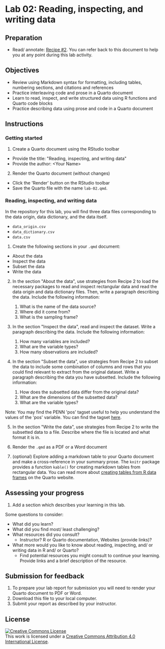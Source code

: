 # Lab 02: Reading, inspecting, and writing data

<!-- 
- [ ] Create dev container
-->

## Preparation

- Read/ annotate: [Recipe \#2](https://qtalr.github.io/qtalrkit/articles/recipe-2.html). You can refer back to this document to help you at any point during this lab activity.

## Objectives

- Review using Markdown syntax for formatting, including tables, numbering sections, and citations and references
- Practice interleaving code and prose in a Quarto document
- Learn to read, inspect, and write structured data using R functions and Quarto code blocks
- Practice describing data using prose and code in a Quarto document

## Instructions

### Getting started

1. Create a Quarto document using the RStudio toolbar
  - Provide the title: "Reading, inspecting, and writing data"
  - Provide the author: \<Your Name\>
2. Render the Quarto document (without changes)
  - Click the 'Render' button on the RStudio toolbar
  - Save the Quarto file with the name `lab-02.qmd`.

### Reading, inspecting, and writing data

In the repository for this lab, you will find three data files corresponding to the data origin, data dictionary, and the data itself. 

  - `data_origin.csv`
  - `data_dictionary.csv`
  - `data.csv` 

1. Create the following sections in your `.qmd` document:

  - About the data
  - Inspect the data
  - Subset the data
  - Write the data

2. In the section "About the data", use strategies from Recipe 2 to load the necessary packages to read and inspect rectangular data and read the data origin and data dictionary files. Then, write a paragraph describing the data. Include the following information:

   1. What is the name of the data source?
   2. Where did it come from?
   3. What is the sampling frame?

3. In the section "Inspect the data", read and inspect the dataset. Write a paragraph describing the data. Include the following information:

   1. How many variables are included?
   2. What are the variable types?
   3. How many observations are included?

4. In the section "Subset the data", use strategies from Recipe 2 to subset the data to include some combination of columns and rows that you could find relevant to extract from the original dataset. Write a paragraph describing the data you have subsetted. Include the following information:

   1. How does the subsetted data differ from the original data?
   2. What are the dimensions of the subsetted data?
   3. What are the variable types?

Note: You may find the PENN 'pos' tagset useful to help you understand the values of the 'pos' variable. You can find the tagset [here](https://catalog.ldc.upenn.edu/docs/LDC95T7/cl93.html). 

5. In the section "Write the data", use strategies from Recipe 2 to write the subsetted data to a file. Describe where the file is located and what format it is in.

6. Render the `.qmd` as a PDF or a Word document

7. (optional) Explore adding a markdown table to your Quarto document and make a cross-reference in your summary prose. The `knitr` package provides a function `kable()` for creating markdown tables from rectangular data. You can read more about [creating tables from R data frames](https://quarto.org/docs/authoring/tables.html#computations) on the Quarto website.

## Assessing your progress

1. Add a section which describes your learning in this lab.

Some questions to consider: 

  - What did you learn?
  - What did you find most/ least challenging?
  - What resources did you consult? 
    - Instructor? R or Quarto documentation, Websites (provide links)?
  - What more would you like to know about reading, inspecting, and/ or writing data in R and/ or Quarto?
    - Find potential resources you might consult to continue your learning. Provide links and a brief description of the resource.

## Submission for feedback

1. To prepare your lab report for submission you will need to render your Quarto document to PDF or Word. 
2. Download this file to your local computer.
3. Submit your report as described by your instructor.

## License

<a rel="license" href="http://creativecommons.org/licenses/by/4.0/"><img alt="Creative Commons License" style="border-width:0" src="https://i.creativecommons.org/l/by/4.0/88x31.png" /></a><br />This work is licensed under a <a rel="license" href="http://creativecommons.org/licenses/by/4.0/">Creative Commons Attribution 4.0 International License</a>.